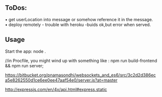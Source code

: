 

## ToDos:

• get userLocation into message or somehow reference it in the message. <br>
• deploy remotely  - trouble with heroku -buids ok,but error when served. <br>


## Usage

Start the app:
node .


//in Procfile, you might wind up with something like : npm run build-frontend && npm run server;

https://bitbucket.org/pnamasondhi/websockets_and_es6/src/3c2d2d386eca5e8262550d1ce6ee0ee47aaf54e0/server.js?at=master

http://expressjs.com/en/4x/api.html#express.static
